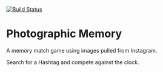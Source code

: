 [![Build Status](https://travis-ci.org/Terit/photographic-memory.svg)](https://travis-ci.org/Terit/photographic-memory)

Photographic Memory
==================

A memory match game using images pulled from Instagram.

Search for a Hashtag and compete against the clock.
